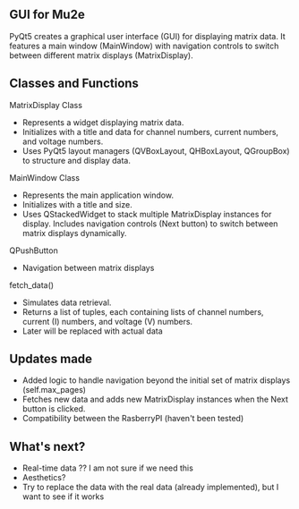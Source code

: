 ## GUI for Mu2e
PyQt5 creates a graphical user interface (GUI) for displaying matrix data. 
It features a main window (MainWindow) with navigation controls to switch between different matrix displays (MatrixDisplay).

## Classes and Functions

MatrixDisplay Class

- Represents a widget displaying matrix data.
- Initializes with a title and data for channel numbers, current numbers, and voltage numbers.
- Uses PyQt5 layout managers (QVBoxLayout, QHBoxLayout, QGroupBox) to structure and display data.

  
MainWindow Class

- Represents the main application window.
- Initializes with a title and size.
- Uses QStackedWidget to stack multiple MatrixDisplay instances for display.
Includes navigation controls (Next button) to switch between matrix displays dynamically.

QPushButton
- Navigation between matrix displays

fetch_data()
- Simulates data retrieval.
- Returns a list of tuples, each containing lists of channel numbers, current (I) numbers, and voltage (V) numbers.
- Later will be replaced with actual data 

## Updates made
- Added logic to handle navigation beyond the initial set of matrix displays (self.max_pages)
- Fetches new data and adds new MatrixDisplay instances when the Next button is clicked.
- Compatibility between the RasberryPI (haven't been tested)

## What's next?
- Real-time data ?? I am not sure if we need this
- Aesthetics?
- Try to replace the data with the real data (already implemented), but I want to see if it works
